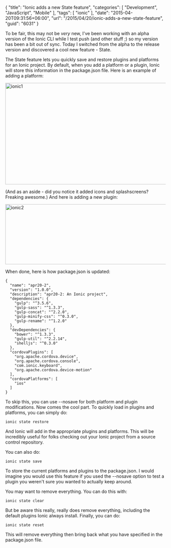{
	"title": "Ionic adds a new State feature",
	"categories": [
		"Development",
		"JavaScript",
		"Mobile"
	],
	"tags": [
		"ionic"
	],
	"date": "2015-04-20T09:31:56+06:00",
	"url": "/2015/04/20/ionic-adds-a-new-state-feature",
	"guid": "6031"
}

To be fair, this may not be <i>very</i> new, I've been working with an alpha version of the Ionic CLI while I test push (and other stuff ;) so my version has been a bit out of sync. Today I switched from the alpha to the release version and discovered a cool new feature - State.

<!--more-->

The State feature lets you quickly save and restore plugins and platforms for an Ionic project. By default, when you add a platform or a plugin, Ionic will store this information in the package.json file. Here is an example of adding a platform:

<a href="http://www.raymondcamden.com/wp-content/uploads/2015/04/ionic1.png"><img src="http://www.raymondcamden.com/wp-content/uploads/2015/04/ionic1.png" alt="ionic1" width="750" height="319" class="alignnone size-full wp-image-6032" /></a>

(And as an aside - did you notice it added icons and splashscreens? Freaking awesome.) And here is adding a new plugin:

<a href="http://www.raymondcamden.com/wp-content/uploads/2015/04/ionic21.png"><img src="http://www.raymondcamden.com/wp-content/uploads/2015/04/ionic21.png" alt="ionic2" width="750" height="189" class="alignnone size-full wp-image-6034" /></a>

When done, here is how package.json is updated:

<pre><code class="language-javascript">{
  "name": "apr20-2",
  "version": "1.0.0",
  "description": "apr20-2: An Ionic project",
  "dependencies": {
    "gulp": "^3.5.6",
    "gulp-sass": "^1.3.3",
    "gulp-concat": "^2.2.0",
    "gulp-minify-css": "^0.3.0",
    "gulp-rename": "^1.2.0"
  },
  "devDependencies": {
    "bower": "^1.3.3",
    "gulp-util": "^2.2.14",
    "shelljs": "^0.3.0"
  },
  "cordovaPlugins": [
    "org.apache.cordova.device",
    "org.apache.cordova.console",
    "com.ionic.keyboard",
    "org.apache.cordova.device-motion"
  ],
  "cordovaPlatforms": [
    "ios"
  ]
}</code></pre>

To skip this, you can use --nosave for both platform and plugin modifications. Now comes the cool part. To quickly load in plugins and platforms, you can simply do:

<pre><code>ionic state restore</code></pre>

And Ionic will add in the appropriate plugins and platforms. This will be incredibly useful for folks checking out your Ionic project from a source control repository. 

You can also do:

<pre><code>ionic state save</code></pre>

To store the current platforms and plugins to the package.json. I would imagine you would use this feature if you used the --nosave option to test a plugin you weren't sure you wanted to actually keep around. 

You may want to remove everything. You can do this with:

<pre><code>ionic state clear</code></pre>

But be aware this really, really does remove everything, including the default plugins Ionic always install. Finally, you can do:

<pre><code>ionic state reset</code></pre>

This will remove everything then bring back what you have specified in the package.json file.
